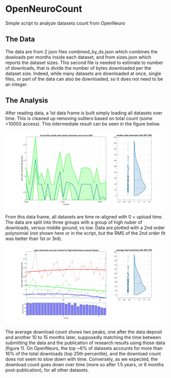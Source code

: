 # OpenNeuroCount

Simple script to analyze datasets count from OpenNeuro

## The Data

The data are from 2 json files combined_by_ds.json which combines the dowloads per months inside each dataset, and from sizes.json which reports the dataset sizes. This second file is needed to estimate to number of downloads, that is divide the number of bytes downloaded per the dataset size. Indeed, while many datasets are downloaded at once, single files, or part of the data can also be downloaded, so it does not need to be an integer.

## The Analysis

After reading data, a 1st data frame is built simply loading all datasets over time. This is cleaned up removing outliers based on total count (some >10000 access). This intermediate result can be seen in the figure below.

![download over time](https://github.com/CPernet/OpenNeuroCount/blob/main/fig/OpenNeuroTime.jpg)


From this data frame, all datasets are time re-aligned with 0 = upload time. The data are split into three groups with a group of high nuber of downloads, versus middle ground, vs low. Data are plotted with a 2nd order polynomial (not shown here or in the script, but the RMS of the 2nd order fit was better than 1st or 3rd).

![download from upload](https://github.com/CPernet/OpenNeuroCount/blob/main/fig/OpenNeuroCounts.jpg)

The average download count shows two peaks, one after the data deposit and another 10 to 15 months later, supposedly matching the time between submitting the data and the publication of research results using those data (figure 1). On OpenNeuro, the top ~6% of datasets accounts for more than 16% of the total downloads (top 25th percentile), and the download count does not seem to slow down with time. Conversely, as we expected, the download count goes down over time (more so after 1.5 years, or 6 months post-publication), for all other datasets. 
